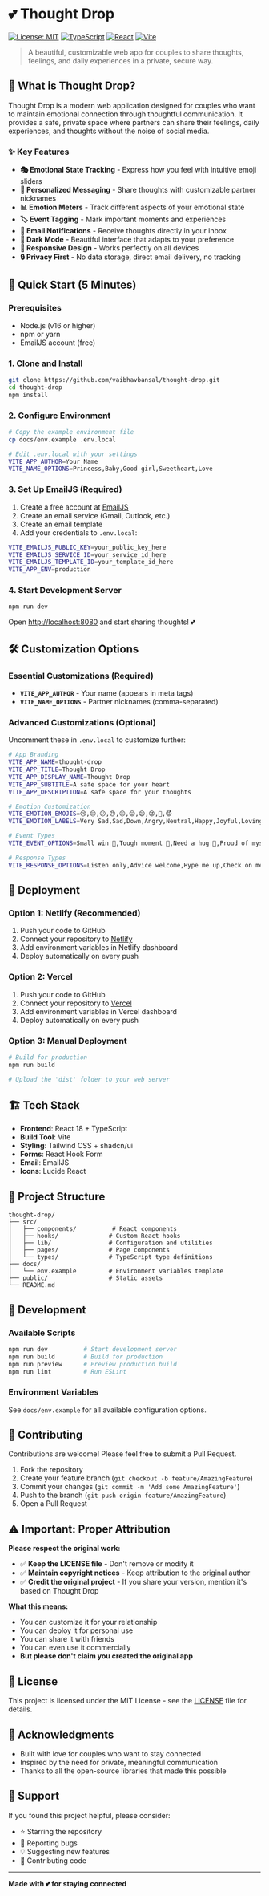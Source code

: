 # 💕 Thought Drop

[![License: MIT](https://img.shields.io/badge/License-MIT-yellow.svg)](https://opensource.org/licenses/MIT)
[![TypeScript](https://img.shields.io/badge/TypeScript-007ACC?logo=typescript&logoColor=white)](https://www.typescriptlang.org/)
[![React](https://img.shields.io/badge/React-20232A?logo=react&logoColor=61DAFB)](https://reactjs.org/)
[![Vite](https://img.shields.io/badge/Vite-646CFF?logo=vite&logoColor=white)](https://vitejs.dev/)

> A beautiful, customizable web app for couples to share thoughts, feelings, and daily experiences in a private, secure way.

## 🌟 What is Thought Drop?

Thought Drop is a modern web application designed for couples who want to maintain emotional connection through thoughtful communication. It provides a safe, private space where partners can share their feelings, daily experiences, and thoughts without the noise of social media.

### ✨ Key Features

- **🎭 Emotional State Tracking** - Express how you feel with intuitive emoji sliders
- **💬 Personalized Messaging** - Share thoughts with customizable partner nicknames
- **📊 Emotion Meters** - Track different aspects of your emotional state
- **🏷️ Event Tagging** - Mark important moments and experiences
- **📧 Email Notifications** - Receive thoughts directly in your inbox
- **🌙 Dark Mode** - Beautiful interface that adapts to your preference
- **📱 Responsive Design** - Works perfectly on all devices
- **🔒 Privacy First** - No data storage, direct email delivery, no tracking

## 🚀 Quick Start (5 Minutes)

### Prerequisites
- Node.js (v16 or higher)
- npm or yarn
- EmailJS account (free)

### 1. Clone and Install
```bash
git clone https://github.com/vaibhavbansal/thought-drop.git
cd thought-drop
npm install
```

### 2. Configure Environment
```bash
# Copy the example environment file
cp docs/env.example .env.local

# Edit .env.local with your settings
VITE_APP_AUTHOR=Your Name
VITE_NAME_OPTIONS=Princess,Baby,Good girl,Sweetheart,Love
```

### 3. Set Up EmailJS (Required)
1. Create a free account at [EmailJS](https://dashboard.emailjs.com)
2. Create an email service (Gmail, Outlook, etc.)
3. Create an email template
4. Add your credentials to `.env.local`:
```bash
VITE_EMAILJS_PUBLIC_KEY=your_public_key_here
VITE_EMAILJS_SERVICE_ID=your_service_id_here
VITE_EMAILJS_TEMPLATE_ID=your_template_id_here
VITE_APP_ENV=production
```

### 4. Start Development Server
```bash
npm run dev
```

Open [http://localhost:8080](http://localhost:8080) and start sharing thoughts! 💕

## 🛠️ Customization Options

### Essential Customizations (Required)
- **`VITE_APP_AUTHOR`** - Your name (appears in meta tags)
- **`VITE_NAME_OPTIONS`** - Partner nicknames (comma-separated)

### Advanced Customizations (Optional)
Uncomment these in `.env.local` to customize further:
```bash
# App Branding
VITE_APP_NAME=thought-drop
VITE_APP_TITLE=Thought Drop
VITE_APP_DISPLAY_NAME=Thought Drop
VITE_APP_SUBTITLE=A safe space for your heart
VITE_APP_DESCRIPTION=A safe space for your thoughts

# Emotion Customization
VITE_EMOTION_EMOJIS=😢,😔,😕,😠,😐,😊,😄,😍,🥰,😈
VITE_EMOTION_LABELS=Very Sad,Sad,Down,Angry,Neutral,Happy,Joyful,Loving,Adoring,Naughty

# Event Types
VITE_EVENT_OPTIONS=Small win 🌟,Tough moment 💭,Need a hug 🤗,Proud of myself ✨,Other

# Response Types
VITE_RESPONSE_OPTIONS=Listen only,Advice welcome,Hype me up,Check on me later
```

## 🚀 Deployment

### Option 1: Netlify (Recommended)
1. Push your code to GitHub
2. Connect your repository to [Netlify](https://netlify.com)
3. Add environment variables in Netlify dashboard
4. Deploy automatically on every push

### Option 2: Vercel
1. Push your code to GitHub
2. Connect your repository to [Vercel](https://vercel.com)
3. Add environment variables in Vercel dashboard
4. Deploy automatically on every push

### Option 3: Manual Deployment
```bash
# Build for production
npm run build

# Upload the 'dist' folder to your web server
```

## 🏗️ Tech Stack

- **Frontend**: React 18 + TypeScript
- **Build Tool**: Vite
- **Styling**: Tailwind CSS + shadcn/ui
- **Forms**: React Hook Form
- **Email**: EmailJS
- **Icons**: Lucide React

## 📁 Project Structure

```
thought-drop/
├── src/
│   ├── components/          # React components
│   ├── hooks/              # Custom React hooks
│   ├── lib/                # Configuration and utilities
│   ├── pages/              # Page components
│   └── types/              # TypeScript type definitions
├── docs/
│   └── env.example         # Environment variables template
├── public/                 # Static assets
└── README.md
```

## 🔧 Development

### Available Scripts
```bash
npm run dev          # Start development server
npm run build        # Build for production
npm run preview      # Preview production build
npm run lint         # Run ESLint
```

### Environment Variables
See `docs/env.example` for all available configuration options.

## 🤝 Contributing

Contributions are welcome! Please feel free to submit a Pull Request.

1. Fork the repository
2. Create your feature branch (`git checkout -b feature/AmazingFeature`)
3. Commit your changes (`git commit -m 'Add some AmazingFeature'`)
4. Push to the branch (`git push origin feature/AmazingFeature`)
5. Open a Pull Request

## ⚠️ Important: Proper Attribution

**Please respect the original work:**

- ✅ **Keep the LICENSE file** - Don't remove or modify it
- ✅ **Maintain copyright notices** - Keep attribution to the original author
- ✅ **Credit the original project** - If you share your version, mention it's based on Thought Drop

**What this means:**
- You can customize it for your relationship
- You can deploy it for personal use
- You can share it with friends
- You can even use it commercially
- **But please don't claim you created the original app**

## 📄 License

This project is licensed under the MIT License - see the [LICENSE](LICENSE) file for details.

## 🙏 Acknowledgments

- Built with love for couples who want to stay connected
- Inspired by the need for private, meaningful communication
- Thanks to all the open-source libraries that made this possible

## 💝 Support

If you found this project helpful, please consider:
- ⭐ Starring the repository
- 🐛 Reporting bugs
- 💡 Suggesting new features
- 🤝 Contributing code

---

**Made with 💕 for staying connected**

